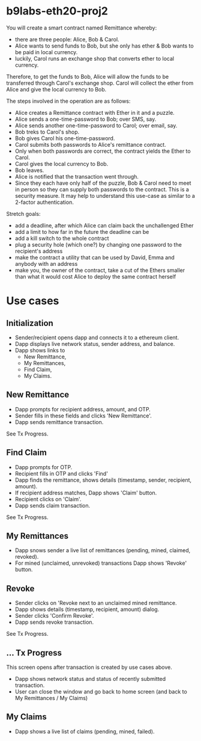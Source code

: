 # b9labs-eth20-proj2

You will create a smart contract named Remittance whereby:

- there are three people: Alice, Bob & Carol.
- Alice wants to send funds to Bob, but she only has ether & Bob wants to be paid in local currency.
- luckily, Carol runs an exchange shop that converts ether to local currency.

Therefore, to get the funds to Bob, Alice will allow the funds to be transferred through Carol's exchange shop. Carol will collect the ether from Alice and give the local currency to Bob.

The steps involved in the operation are as follows:

- Alice creates a Remittance contract with Ether in it and a puzzle.
- Alice sends a one-time-password to Bob; over SMS, say.
- Alice sends another one-time-password to Carol; over email, say.
- Bob treks to Carol's shop.
- Bob gives Carol his one-time-password.
- Carol submits both passwords to Alice's remittance contract.
- Only when both passwords are correct, the contract yields the Ether to Carol.
- Carol gives the local currency to Bob.
- Bob leaves.
- Alice is notified that the transaction went through.
- Since they each have only half of the puzzle, Bob & Carol need to meet in person so they can supply both passwords to the contract. This is a security measure. It may help to understand this use-case as similar to a 2-factor authentication.

Stretch goals:

- add a deadline, after which Alice can claim back the unchallenged Ether
- add a limit to how far in the future the deadline can be
- add a kill switch to the whole contract
- plug a security hole (which one?) by changing one password to the recipient's address
- make the contract a utility that can be used by David, Emma and anybody with an address
- make you, the owner of the contract, take a cut of the Ethers smaller than what it would cost Alice to deploy the same contract herself

# Use cases

## Initialization

- Sender/recipient opens dapp and connects it to a ethereum client.
- Dapp displays live network status, sender address, and balance.
- Dapp shows links to
    - New Remittance,
    - My Remittances,
    - Find Claim,
    - My Claims.

## New Remittance

- Dapp prompts for recipient address, amount, and OTP.
- Sender fills in these fields and clicks 'New Remittance'.
- Dapp sends remittance transaction.

See Tx Progress.

## Find Claim

- Dapp prompts for OTP.
- Recipient fills in OTP and clicks 'Find'
- Dapp finds the remittance, shows details (timestamp, sender, recipient, amount).
- If recipient address matches, Dapp shows 'Claim' button.
- Recipient clicks on 'Claim'.
- Dapp sends claim transaction.

See Tx Progress.

## My Remittances

- Dapp snows sender a live list of remittances (pending, mined, claimed, revoked).
- For mined (unclaimed, unrevoked) transactions Dapp shows 'Revoke' button.

## Revoke
- Sender clicks on 'Revoke next to an unclaimed mined remittance.
- Dapp shows details (timestamp, recipient, amount) dialog.
- Sender clicks 'Confirm Revoke'.
- Dapp sends revoke transaction.

See Tx Progress.

## ... Tx Progress

This screen opens after transaction is created by use cases above.

- Dapp shows network status and status of recently submitted transaction.
- User can close the window and go back to home screen (and back to My Remittances / My Claims) 

## My Claims

- Dapp shows a live list of claims (pending, mined, failed).
